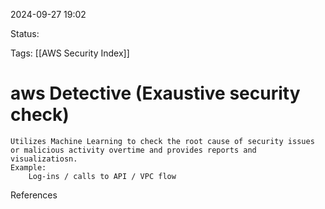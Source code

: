 2024-09-27 19:02

Status:

Tags:
[[AWS Security Index]]
# aws Detective (Exaustive security check)

	Utilizes Machine Learning to check the root cause of security issues or malicious activity overtime and provides reports and visualizatiosn.
	Example:
		Log-ins / calls to API / VPC flow



References 